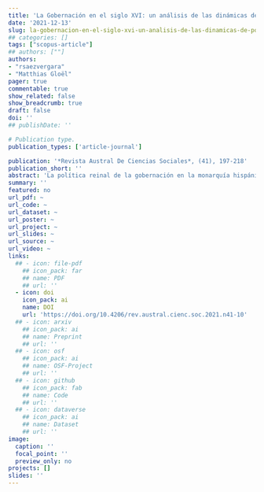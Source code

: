 ```yaml
---
title: 'La Gobernación en el siglo XVI: un análisis de las dinámicas de poder en Chile durante su etapa fundacional'
date: '2021-12-13'
slug: la-gobernacion-en-el-siglo-xvi-un-analisis-de-las-dinamicas-de-poder-en-chile
## categories: []
tags: ["scopus-article"]
## authors: [""]
authors:
- "rsaezvergara"
- "Matthias Gloël"
pager: true
commentable: true
show_related: false
show_breadcrumb: true
draft: false
doi: ''
## publishDate: ''

# Publication type.
publication_types: ['article-journal']

publication: '*Revista Austral De Ciencias Sociales*, (41), 197-218'
publication_short: ''
abstract: 'La política reinal de la gobernación en la monarquía hispánica durante el reinado de los Austrias en el siglo XVI permanece como un período escasamente abordado de forma sistemática, pues el conocimiento existente está limitado a generalizaciones derivadas del paradigma colonialista, que ha relegado a las gobernaciones-reinos al estatus de colonias periféricas sin brindarles mayor atención. Este estudio de la Gobernación en Chile, durante el siglo XVI (1541-1600), busca desentrañar sus dinámicas de poder caracterizadas por el particularismo del territorio. Nos centramos en la institución de la gobernación; las atribuciones del gobernador y el ejercicio del poder, así como identificamos a los principales actores presentes en el reino y los conflictos en torno a ellos que se suscitan a partir del acontecer. El estudio de Chile refleja cómo casos de estudio que guardan una alta complejidad pueden ampliar la comprensión del poder político durante la época, a través del estudio in situ de sus dinámicas de poder. Nuestros hallazgos identifican que, el contexto de coyuntura de conformación política del Estado situado en medio de la guerra fronteriza de Arauco fue determinante en moldear el juego de poder en el reino. Las pugnas de intereses de los actores y variaciones en el poder político de la gobernación son el resultado del contexto primigenio.'
summary: ''
featured: no
url_pdf: ~
url_code: ~
url_dataset: ~
url_poster: ~
url_project: ~
url_slides: ~
url_source: ~
url_video: ~
links:
  ## - icon: file-pdf
    ## icon_pack: far
    ## name: PDF
    ## url: ''
  - icon: doi
    icon_pack: ai
    name: DOI
    url: 'https://doi.org/10.4206/rev.austral.cienc.soc.2021.n41-10'
  ## - icon: arxiv
    ## icon_pack: ai
    ## name: Preprint
    ## url: ''
  ## - icon: osf
    ## icon_pack: ai
    ## name: OSF-Project
    ## url: ''
  ## - icon: github
    ## icon_pack: fab
    ## name: Code
    ## url: ''
  ## - icon: dataverse
    ## icon_pack: ai
    ## name: Dataset
    ## url: ''
image:
  caption: ''
  focal_point: ''
  preview_only: no
projects: []
slides: ''
---
```


